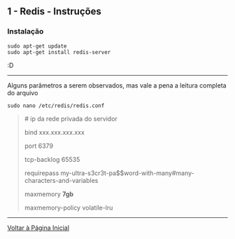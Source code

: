 ## 1 - Redis - Instruções


### Instalação

```
sudo apt-get update 
sudo apt-get install redis-server
```

:D

****

Alguns parâmetros a serem observados, mas vale a pena a leitura completa do arquivo

``` 
sudo nano /etc/redis/redis.conf
```

> \# ip da rede privada do servidor
>
> bind xxx.xxx.xxx.xxx
>
> port 6379
> 
> tcp-backlog 65535
>
> requirepass my-ultra-s3cr3t-pa$$word-with-many#many-characters-and-variables
>
> maxmemory **7gb**
>
> maxmemory-policy volatile-lru


***

[Voltar à Página Inicial](../README.md)